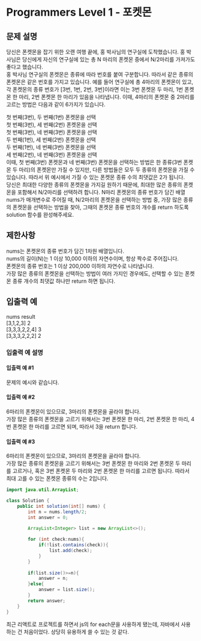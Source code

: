 # Programmers Level 1 - 포켓몬

## 문제 설명
당신은 폰켓몬을 잡기 위한 오랜 여행 끝에, 홍 박사님의 연구실에 도착했습니다. 홍 박사님은 당신에게 자신의 연구실에 있는 총 N 마리의 폰켓몬 중에서 N/2마리를 가져가도 좋다고 했습니다.   
홍 박사님 연구실의 폰켓몬은 종류에 따라 번호를 붙여 구분합니다. 따라서 같은 종류의 폰켓몬은 같은 번호를 가지고 있습니다. 예를 들어 연구실에 총 4마리의 폰켓몬이 있고, 각 폰켓몬의 종류 번호가 [3번, 1번, 2번, 3번]이라면 이는 3번 폰켓몬 두 마리, 1번 폰켓몬 한 마리, 2번 폰켓몬 한 마리가 있음을 나타냅니다. 이때, 4마리의 폰켓몬 중 2마리를 고르는 방법은 다음과 같이 6가지가 있습니다.   
   
첫 번째(3번), 두 번째(1번) 폰켓몬을 선택   
첫 번째(3번), 세 번째(2번) 폰켓몬을 선택   
첫 번째(3번), 네 번째(3번) 폰켓몬을 선택   
두 번째(1번), 세 번째(2번) 폰켓몬을 선택   
두 번째(1번), 네 번째(3번) 폰켓몬을 선택   
세 번째(2번), 네 번째(3번) 폰켓몬을 선택   
이때, 첫 번째(3번) 폰켓몬과 네 번째(3번) 폰켓몬을 선택하는 방법은 한 종류(3번 폰켓몬 두 마리)의 폰켓몬만 가질 수 있지만, 다른 방법들은 모두 두 종류의 폰켓몬을 가질 수 있습니다. 따라서 위 예시에서 가질 수 있는 폰켓몬 종류 수의 최댓값은 2가 됩니다.   
당신은 최대한 다양한 종류의 폰켓몬을 가지길 원하기 때문에, 최대한 많은 종류의 폰켓몬을 포함해서 N/2마리를 선택하려 합니다. N마리 폰켓몬의 종류 번호가 담긴 배열 nums가 매개변수로 주어질 때, N/2마리의 폰켓몬을 선택하는 방법 중, 가장 많은 종류의 폰켓몬을 선택하는 방법을 찾아, 그때의 폰켓몬 종류 번호의 개수를 return 하도록 solution 함수를 완성해주세요.   

## 제한사항
nums는 폰켓몬의 종류 번호가 담긴 1차원 배열입니다.   
nums의 길이(N)는 1 이상 10,000 이하의 자연수이며, 항상 짝수로 주어집니다.   
폰켓몬의 종류 번호는 1 이상 200,000 이하의 자연수로 나타냅니다.   
가장 많은 종류의 폰켓몬을 선택하는 방법이 여러 가지인 경우에도, 선택할 수 있는 폰켓몬 종류 개수의 최댓값 하나만 return 하면 됩니다.   
## 입출력 예
nums	result   
[3,1,2,3]	2   
[3,3,3,2,2,4]	3   
[3,3,3,2,2,2]	2   

### 입출력 예 설명
#### 입출력 예 #1
문제의 예시와 같습니다.

#### 입출력 예 #2
6마리의 폰켓몬이 있으므로, 3마리의 폰켓몬을 골라야 합니다.   
가장 많은 종류의 폰켓몬을 고르기 위해서는 3번 폰켓몬 한 마리, 2번 폰켓몬 한 마리, 4번 폰켓몬 한 마리를 고르면 되며, 따라서 3을 return 합니다.
    
#### 입출력 예 #3
6마리의 폰켓몬이 있으므로, 3마리의 폰켓몬을 골라야 합니다.   
가장 많은 종류의 폰켓몬을 고르기 위해서는 3번 폰켓몬 한 마리와 2번 폰켓몬 두 마리를 고르거나, 혹은 3번 폰켓몬 두 마리와 2번 폰켓몬 한 마리를 고르면 됩니다. 따라서 최대 고를 수 있는 폰켓몬 종류의 수는 2입니다.
    
       
```java
import java.util.ArrayList;

class Solution {
    public int solution(int[] nums) {
        int n = nums.length/2;        
        int answer = 0;

        ArrayList<Integer> list = new ArrayList<>();
        
        for (int check:nums){
            if(!list.contains(check)){
                list.add(check);
            }
        }
        
        if(list.size()>=n){
            answer = n;
        }else{
            answer = list.size();
        }
        return answer;
    }
}
```    
   
   
최근 리액트로 프로젝트를 하면서 js의 for each문을 사용하게 됐는데, 자바에서 사용하는 건 처음이었다. 상당히 유용하게 쓸 수 있는 것 같다.
